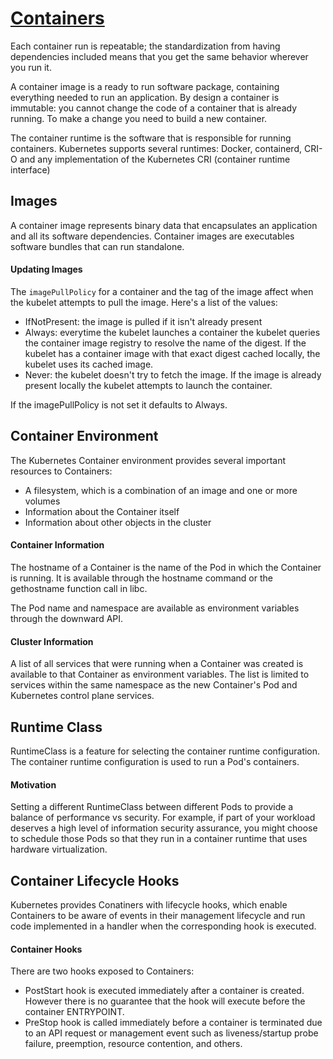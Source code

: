 # [Containers](https://kubernetes.io/docs/concepts/containers/)

Each container run is repeatable; the standardization from having dependencies 
included means that you get the same behavior wherever you run it.

A container image is a ready to run software package, containing everything needed
to run an application. By design a container is immutable: you cannot change the code
of a container that is already running. To make a change you need to build a new container.

The container runtime is the software that is responsible for running containers.
Kubernetes supports several runtimes: Docker, containerd, CRI-O and any implementation
of the Kubernetes CRI (container runtime interface)

## Images
A container image represents binary data that encapsulates an application and all its
software dependencies. Container images are executables software bundles that can
run standalone.

#### Updating Images
The `imagePullPolicy` for a container and the tag of the image affect when the kubelet
attempts to pull the image. Here's a list of the values:
* IfNotPresent: the image is pulled if it isn't already present
* Always: everytime the kubelet launches a container the kubelet queries the container
  image registry to resolve the name of the digest. If the kubelet has a container image 
  with that exact digest cached locally, the kubelet uses its cached image.
* Never: the kubelet doesn't try to fetch the image. If the image is already present locally
  the kubelet attempts to launch the container.
  
If the imagePullPolicy is not set it defaults to Always.

## Container Environment
The Kubernetes Container environment provides several important resources to Containers:
* A filesystem, which is a combination of an image and one or more volumes
* Information about the Container itself
* Information about other objects in the cluster

#### Container Information
The hostname of a Container is the name of the Pod in which the Container is running.
It is available through the hostname command or the gethostname function call in libc.

The Pod name and namespace are available as environment variables through the downward API.

#### Cluster Information
A list of all services that were running when a Container was created is available to that Container as
environment variables. The list is limited to services within the same namespace as the new Container's Pod 
and Kubernetes control plane services.

## Runtime Class
RuntimeClass is a feature for selecting the container runtime configuration. The container
runtime configuration is used to run a Pod's containers.

#### Motivation
Setting a different RuntimeClass between different Pods to provide a balance of performance vs security.
For example, if part of your workload deserves a high level of information security assurance, you might 
choose to schedule those Pods so that they run in a container runtime that uses hardware virtualization. 

## Container Lifecycle Hooks
Kubernetes provides Conatiners with lifecycle hooks, which enable Containers to be aware of
events in their management lifecycle and run code implemented in a handler when the corresponding 
hook is executed.

#### Container Hooks
There are two hooks exposed to Containers:
* PostStart hook is executed immediately after a container is created. However there is no guarantee
  that the hook will execute before the container ENTRYPOINT. 
* PreStop hook is called immediately before a container is terminated due to an API request or management
event such as liveness/startup probe failure, preemption, resource contention, and others. 
